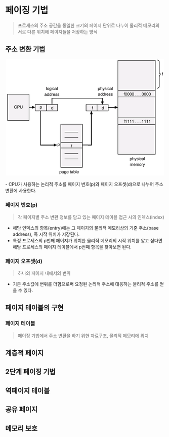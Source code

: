 # 페이징 기법
> 프로세스의 주소 공간을 동일한 크기의 페이지 단위로 나누어 물리적 메모리의 서로 다른 위치에 페이지들을 저장하는 방식

## 주소 변환 기법
<p align="center"><img src="../images/page_table.png" width="500"></p>
- CPU가 사용하는 논리적 주소를 페이지 번호(p)와 페이지 오프셋(d)으로 나누어 주소 변환에 사용한다.

### 페이지 번호(p)
> 각 페이지별 주소 변환 정보를 담고 있는 페이지 테이블 접근 시의 인덱스(index)
- 해당 인덱스의 항목(entry)에는 그 페이지의 물리적 메모리상의 기준 주소(base address), 즉 시작 위치가 저장된다.
- 특정 프로세스의 p번째 페이지가 위치한 물리적 메모리의 시작 위치를 알고 싶다면 해당 프로세스의 페이지 테이블에서 p번째 항목을 찾아보면 된다.

### 페이지 오프셋(d)
> 하나의 페이지 내에서의 변위
- 기준 주소값에 변위를 더함으로써 요청된 논리적 주소에 대응하는 물리적 주소를 얻을 수 있다.

## 페이지 테이블의 구현
### 페이지 테이블
> 페이징 기법에서 주소 변환을 하기 위한 자료구조, 물리적 메모리에 위치

## 계층적 페이지
## 2단계 페이징 기법
## 역페이지 테이블
## 공유 페이지
## 메모리 보호
